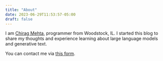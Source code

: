 ```yaml
---
title: "About"
date: 2023-06-29T11:53:57-05:00
draft: false
---
```


I am [Chirag Mehta](https://chir.ag), programmer from Woodstock, IL. I started this blog to share my thoughts and experience learning about large language models and generative text.

You can contact me via [this form](https://chir.ag/contact.shtml).